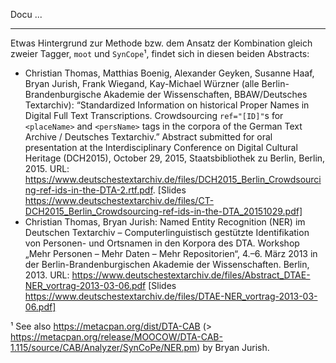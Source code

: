 Docu ... 


---
Etwas Hintergrund zur Methode bzw. dem Ansatz der Kombination gleich zweier Tagger, `moot` und `SynCope`¹, findet sich in diesen beiden Abstracts: 
* Christian Thomas, Matthias Boenig, Alexander Geyken, Susanne Haaf, Bryan Jurish, Frank Wiegand, Kay-Michael Würzner (alle Berlin-Brandenburgische Akademie der Wissenschaften, BBAW/Deutsches Textarchiv): “Standardized Information on historical Proper Names in Digital Full Text Transcriptions. Crowdsourcing `ref="[ID]"`s for `<placeName>` and `<persName>` tags in the corpora of the German Text Archive / Deutsches Textarchiv.” Abstract submitted for oral presentation at the Interdisciplinary Conference on Digital Cultural Heritage (DCH2015), October 29, 2015, Staatsbibliothek zu Berlin, Berlin, 2015. URL: https://www.deutschestextarchiv.de/files/DCH2015_Berlin_Crowdsourcing-ref-ids-in-the-DTA-2.rtf.pdf. [Slides https://www.deutschestextarchiv.de/files/CT-DCH2015_Berlin_Crowdsourcing-ref-ids-in-the-DTA_20151029.pdf]
* Christian Thomas, Bryan Jurish: Named Entity Recognition (NER) im Deutschen Textarchiv – Computerlinguistisch gestützte Identifikation von Personen- und Ortsnamen in den Korpora des DTA. Workshop „Mehr Personen – Mehr Daten – Mehr Repositorien“, 4.–6. März 2013 in der Berlin-Brandenburgischen Akademie der Wissenschaften. Berlin, 2013. URL: https://www.deutschestextarchiv.de/files/Abstract_DTAE-NER_vortrag-2013-03-06.pdf [Slides https://www.deutschestextarchiv.de/files/DTAE-NER_vortrag-2013-03-06.pdf]

¹ See also https://metacpan.org/dist/DTA-CAB (> https://metacpan.org/release/MOOCOW/DTA-CAB-1.115/source/CAB/Analyzer/SynCoPe/NER.pm) by Bryan Jurish.
